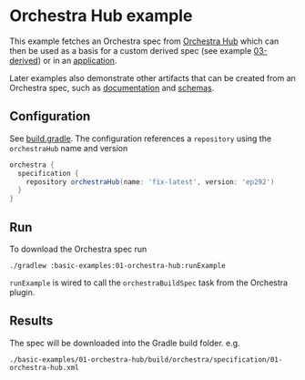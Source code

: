 # Orchestra Hub example

This example fetches an Orchestra spec from [Orchestra Hub](https://orchestrahub.org) which can then be used as a basis
for a custom derived spec (see example [03-derived](../03-derived)) or in an [application](../../app-examples). 

Later examples also demonstrate other artifacts that can be created from an Orchestra spec, such as [documentation](../04-documentation) 
and [schemas](../05-avro-schema).

## Configuration

See [build.gradle](./build.gradle). The configuration references a `repository` using the `orchestraHub` name and version

```groovy
orchestra {
  specification {
    repository orchestraHub(name: 'fix-latest', version: 'ep292')
  }
}
```

## Run

To download the Orchestra spec run

```
./gradlew :basic-examples:01-orchestra-hub:runExample
```
`runExample` is wired to call the `orchestraBuildSpec` task from the Orchestra plugin.


## Results 

The spec will be downloaded into the Gradle build folder. e.g.

```
./basic-examples/01-orchestra-hub/build/orchestra/specification/01-orchestra-hub.xml
```
